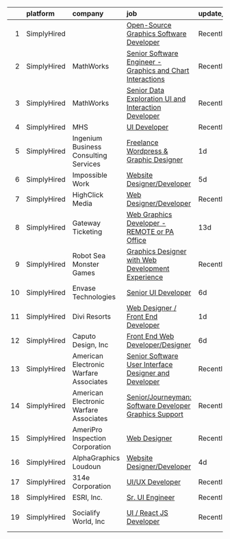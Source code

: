 

|    | platform    | company                                | job                                                                                                                                                                      | update_time   | location           |
|---:|:------------|:---------------------------------------|:-------------------------------------------------------------------------------------------------------------------------------------------------------------------------|:--------------|:-------------------|
|  1 | SimplyHired |                                        | [Open-Source Graphics Software Developer](https://www.simplyhired.com/job/-gi_pRSCZ451zrYVHr-hlXI1tD-b-Jzl0cDj7-JK_PPVB9997rBR5A?q=graphic+developer)                    | Recently      | Remote             |
|  2 | SimplyHired | MathWorks                              | [Senior Software Engineer - Graphics and Chart Interactions](https://www.simplyhired.com/job/1B4b94xmgKGMLTV8uiVi9GVcwtVP-R9wnLcJ0EpdiJWEeml_b0rVDg?q=graphic+developer) | Recently      | Natick, MA         |
|  3 | SimplyHired | MathWorks                              | [Senior Data Exploration UI and Interaction Developer](https://www.simplyhired.com/job/e984OYoBXh0fW-5YYesrVHEtLs2jX-zt0EIobGoL769lxj1M8XzSMg?q=graphic+developer)       | Recently      | Natick, MA         |
|  4 | SimplyHired | MHS                                    | [UI Developer](https://www.simplyhired.com/job/FTUi6ZN0gROYYtjrusOER9X25PVs1JeUPRy5qH0m3hExKu6Uzuz2oQ?q=graphic+developer)                                               | Recently      | Remote             |
|  5 | SimplyHired | Ingenium Business Consulting Services  | [Freelance Wordpress & Graphic Designer](https://www.simplyhired.com/job/qtsjoJVMt4NjnvSjP4ZSn9MtmXVzXTogvhSLSBL7jRHL8HIe7ob3ZA?q=graphic+developer)                     | 1d            | Remote             |
|  6 | SimplyHired | Impossible Work                        | [Website Designer/Developer](https://www.simplyhired.com/job/OoCeGOmVrCs8xMBHNVQ3s2Kx8p2DATjimbqJ4QIgf4FgAkUW8TBRjg?q=graphic+developer)                                 | 5d            | Boca Raton, FL     |
|  7 | SimplyHired | HighClick Media                        | [Web Designer/Developer](https://www.simplyhired.com/job/IPvxrNzVGVn3ioc3hI1JfMQdrmXulxXDEsfB8om2aFq_saSk4uyUEw?q=graphic+developer)                                     | Recently      | Greenville, NC     |
|  8 | SimplyHired | Gateway Ticketing                      | [Web Graphics Developer - REMOTE or PA Office](https://www.simplyhired.com/job/SH4SKDa6jkXeS1LWUY1MeiPjZiKflXL0gDjl3XJn8EoimdjvaVdBzA?q=graphic+developer)               | 13d           | Remote +1 location |
|  9 | SimplyHired | Robot Sea Monster Games                | [Graphics Designer with Web Development Experience](https://www.simplyhired.com/job/N4BO87oRG00KSi0K7Ma2m9LHGqmAvzhRS6biDsr6wLCnYBDV_MS1yw?q=graphic+developer)          | Recently      | Remote             |
| 10 | SimplyHired | Envase Technologies                    | [Senior UI Developer](https://www.simplyhired.com/job/Z7chSB_NMpBSL8BYlUr_3udjempiOI3iWS4Bb4OK65Jgr67YAE0I2g?q=graphic+developer)                                        | 6d            | Remote             |
| 11 | SimplyHired | Divi Resorts                           | [Web Designer / Front End Developer](https://www.simplyhired.com/job/j9nAWlpm9i9e-IvwuJP_rPgiDTPuZPt6ftxWMLz9y1sxyNdOWLRf7w?q=graphic+developer)                         | 1d            | Chapel Hill, NC    |
| 12 | SimplyHired | Caputo Design, Inc                     | [Front End Web Developer/Designer](https://www.simplyhired.com/job/LLnXIe4AWNgewoDMLrYGErzVfV1JRgN43H0aQmMYCBbLQ9VRE-f95Q?q=graphic+developer)                           | 6d            | Remote             |
| 13 | SimplyHired | American Electronic Warfare Associates | [Senior Software User Interface Designer and Developer](https://www.simplyhired.com/job/XEA8leg_u2jAlnIl8tesCSgM1q3Ykd9v61P7xuXeFznlgZvMk4kYgw?q=graphic+developer)      | Recently      | Patuxent River, MD |
| 14 | SimplyHired | American Electronic Warfare Associates | [Senior/Journeyman: Software Developer Graphics Support](https://www.simplyhired.com/job/7GRma0ebbqmfclsj-woVn1nGJoxjvSwBpFAx8HeM0G2-v5JahG6M3g?q=graphic+developer)     | Recently      | Patuxent River, MD |
| 15 | SimplyHired | AmeriPro Inspection Corporation        | [Web Designer](https://www.simplyhired.com/job/IDW0OGwSAhB_FvbU88MargQ1XZYjBR0M4A_xyrtgAeC4gc8uUofsIQ?q=graphic+developer)                                               | Recently      | Jacksonville, FL   |
| 16 | SimplyHired | AlphaGraphics Loudoun                  | [Website Designer/Developer](https://www.simplyhired.com/job/ABRq5k8E7s-aOjlbZWIn_Fexgal7Pf7SG7LKRYm51W82-3CKJuFBiA?q=graphic+developer)                                 | 4d            | Leesburg, VA       |
| 17 | SimplyHired | 314e Corporation                       | [UI/UX Developer](https://www.simplyhired.com/job/dSse4Fcw5_YE2o4jgjKkTsUm4-_-YDGxaIyy2HH0HItuxybt87x7bg?q=graphic+developer)                                            | Recently      | Remote             |
| 18 | SimplyHired | ESRI, Inc.                             | [Sr. UI Engineer](https://www.simplyhired.com/job/z04EoK3efrMq-1Y208nzd1RHd1pLugIEfbilxz4sb1-loT3570tJ7Q?q=graphic+developer)                                            | Recently      | Remote             |
| 19 | SimplyHired | Socialify World, Inc                   | [UI / React JS Developer](https://www.simplyhired.com/job/nVOskS2t1xZHdo0tOWzXYRLJ7IGEpviq625bLsHeHCTCe1gDVA07UA?q=graphic+developer)                                    | Recently      | San Francisco, CA  |